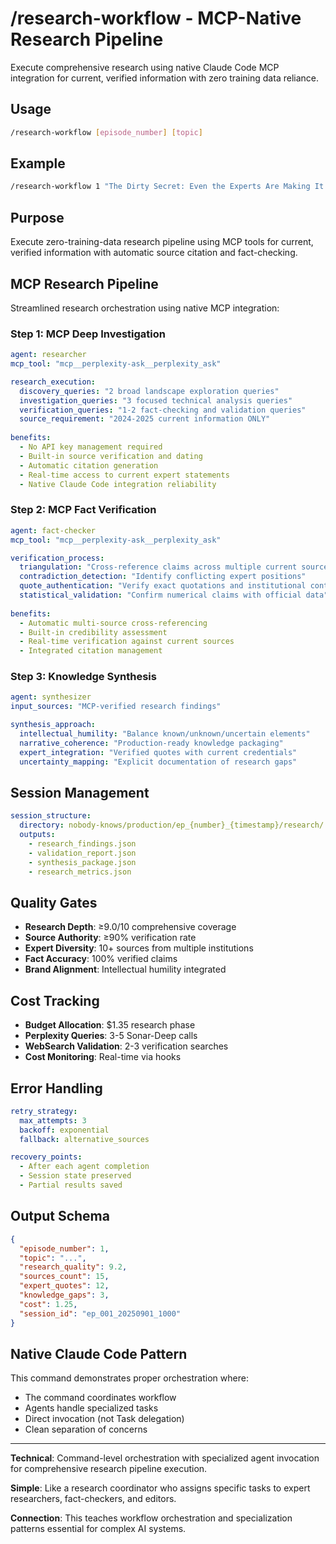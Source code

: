 # /research-workflow - MCP-Native Research Pipeline

Execute comprehensive research using native Claude Code MCP integration for current, verified information with zero training data reliance.

## Usage

```bash
/research-workflow [episode_number] [topic]
```

## Example

```bash
/research-workflow 1 "The Dirty Secret: Even the Experts Are Making It Up"
```

## Purpose

Execute zero-training-data research pipeline using MCP tools for current, verified information with automatic source citation and fact-checking.

## MCP Research Pipeline

Streamlined research orchestration using native MCP integration:

### Step 1: MCP Deep Investigation
```yaml
agent: researcher
mcp_tool: "mcp__perplexity-ask__perplexity_ask"

research_execution:
  discovery_queries: "2 broad landscape exploration queries"
  investigation_queries: "3 focused technical analysis queries"
  verification_queries: "1-2 fact-checking and validation queries"
  source_requirement: "2024-2025 current information ONLY"
  
benefits:
  - No API key management required
  - Built-in source verification and dating
  - Automatic citation generation
  - Real-time access to current expert statements
  - Native Claude Code integration reliability
```

### Step 2: MCP Fact Verification
```yaml
agent: fact-checker
mcp_tool: "mcp__perplexity-ask__perplexity_ask"

verification_process:
  triangulation: "Cross-reference claims across multiple current sources"
  contradiction_detection: "Identify conflicting expert positions"
  quote_authentication: "Verify exact quotations and institutional context"
  statistical_validation: "Confirm numerical claims with official data"
  
benefits:
  - Automatic multi-source cross-referencing
  - Built-in credibility assessment
  - Real-time verification against current sources
  - Integrated citation management
```

### Step 3: Knowledge Synthesis
```yaml
agent: synthesizer
input_sources: "MCP-verified research findings"

synthesis_approach:
  intellectual_humility: "Balance known/unknown/uncertain elements"
  narrative_coherence: "Production-ready knowledge packaging"
  expert_integration: "Verified quotes with current credentials"
  uncertainty_mapping: "Explicit documentation of research gaps"
```

## Session Management

```yaml
session_structure:
  directory: nobody-knows/production/ep_{number}_{timestamp}/research/
  outputs:
    - research_findings.json
    - validation_report.json
    - synthesis_package.json
    - research_metrics.json
```

## Quality Gates

- **Research Depth**: ≥9.0/10 comprehensive coverage
- **Source Authority**: ≥90% verification rate
- **Expert Diversity**: 10+ sources from multiple institutions
- **Fact Accuracy**: 100% verified claims
- **Brand Alignment**: Intellectual humility integrated

## Cost Tracking

- **Budget Allocation**: $1.35 research phase
- **Perplexity Queries**: 3-5 Sonar-Deep calls
- **WebSearch Validation**: 2-3 verification searches
- **Cost Monitoring**: Real-time via hooks

## Error Handling

```yaml
retry_strategy:
  max_attempts: 3
  backoff: exponential
  fallback: alternative_sources

recovery_points:
  - After each agent completion
  - Session state preserved
  - Partial results saved
```

## Output Schema

```json
{
  "episode_number": 1,
  "topic": "...",
  "research_quality": 9.2,
  "sources_count": 15,
  "expert_quotes": 12,
  "knowledge_gaps": 3,
  "cost": 1.25,
  "session_id": "ep_001_20250901_1000"
}
```

## Native Claude Code Pattern

This command demonstrates proper orchestration where:
- The command coordinates workflow
- Agents handle specialized tasks
- Direct invocation (not Task delegation)
- Clean separation of concerns

---

**Technical**: Command-level orchestration with specialized agent invocation for comprehensive research pipeline execution.

**Simple**: Like a research coordinator who assigns specific tasks to expert researchers, fact-checkers, and editors.

**Connection**: This teaches workflow orchestration and specialization patterns essential for complex AI systems.
